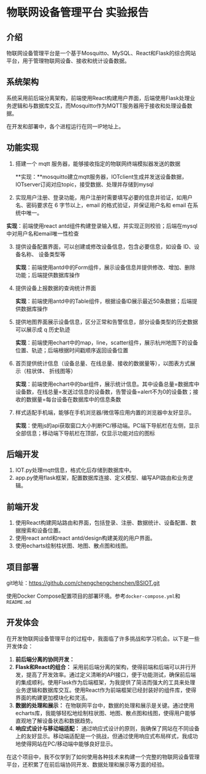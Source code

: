 # 物联网设备管理平台 实验报告

## 介绍

物联网设备管理平台是一个基于Mosquitto、MySQL、React和Flask的综合网站平台，用于管理物联网设备、接收和统计设备数据。

## 系统架构

系统采用前后端分离架构，前端使用React构建用户界面，后端使用Flask处理业务逻辑和与数据库交互，而Mosquitto作为MQTT服务器用于接收和处理设备数据。

在开发和部署中，各个进程运行在同一IP地址上。

## 功能实现

1. 搭建一个 mqtt 服务器，能够接收指定的物联网终端模拟器发送的数据

   **实现：**mosquitto建立mqtt服务器，IOTclient生成并发送设备数据，IOTserver订阅对应topic，接受数据、处理并存储到mysql

   

2.  实现用户注册、登录功能，用户注册时需要填写必要的信息并验证，如用户名、密码要求在 6 字节以上，email 的格式验证，并保证用户名和 email 在系统中唯一。 

   **实现**：前端使用react antd组件构建登录输入框，并实现正则校验；后端在mysql中对用户名和email唯一性检查

   

3. 提供设备配置界面，可以创建或修改设备信息，包含必要信息，如设备 ID、设备名称、 设备类型等

   **实现**：前端使用antd中的Form组件，展示设备信息并提供修改、增加、删除功能；后端提供数据库操作

   

4. 提供设备上报数据的查询统计界面 

   **实现**：前端使用antd中的Table组件，根据设备ID展示最近50条数据；后端提供数据库操作

   

5. 提供地图界面展示设备信息，区分正常和告警信息，部分设备类型的历史数据可以展示成 q 历史轨迹

   **实现**：前端使用echart中的map，line，scatter组件，展示杭州地图下的设备位置、轨迹；后端根据时间戳顺序返回设备位置

   

6. 首页提供统计信息（设备总量、在线总量、接收的数据量等），以图表方式展示（柱状体、 折线图等）

   **实现**：前端使用echart中的bar组件，展示统计信息。其中设备总量=数据库中设备数，在线总量=发送过信息的设备数，告警设备=alert不为0的设备数；接收的数据量=每台设备在数据库中的信息条数

   

7. 样式适配手机端，能够在手机浏览器/微信等应用内置的浏览器中友好显示。

   **实现**：使用js的api获取窗口大小判断PC/移动端。PC端下导航栏在左侧，显示全部信息；移动端下导航栏在顶部，仅显示功能对应的图标

## 后端开发

1. IOT.py处理mqtt信息，格式化后存储到数据库中。
2. app.py使用flask框架，配置数据库连接、定义模型、编写API路由和业务逻辑。

## 前端开发

1. 使用React构建网站路由和界面，包括登录、注册、数据统计、设备配置、数据搜索和设备位置。
2. 使用react antd和react antd/design构建美观的用户界面。
3. 使用echarts绘制柱状图、地图、散点图和线图。

## 项目部署

git地址：https://github.com/chengchengchenchen/BSIOT.git

使用Docker Compose配置项目的部署环境。参考`docker-compose.yml`和`README.md`

##  开发体会

在开发物联网设备管理平台的过程中，我面临了许多挑战和学习机会。以下是一些开发体会：

1. **前后端分离的协同开发：** 
2. **Flask和React的组合：** 采用前后端分离的架构，使得前端和后端可以并行开发，提高了开发效率。通过定义清晰的API接口，便于功能测试，确保前后端的集成顺利。使用Flask作为后端框架，为我提供了简洁而强大的工具来处理业务逻辑和数据库交互。使用React作为前端框架已经封装好的组件库，使得界面的构建更加模块化和灵活。
3. **数据的处理和展示：** 在物联网平台中，数据的处理和展示是关键。通过使用echarts库，我能够轻松地绘制柱状图、地图、散点图和线图，使得用户能够直观地了解设备状态和数据趋势。
4. **响应式设计与移动端适配：** 通过响应式设计的原则，我确保了网站在不同设备上的友好显示。移动端适配是一个挑战，但通过使用响应式布局样式，我成功地使得网站在PC/移动端中能够良好显示。

在这个项目中，我不仅学到了如何使用各种技术来构建一个完整的物联网设备管理平台，还积累了在前后端协同开发、数据处理和展示等方面的经验。
